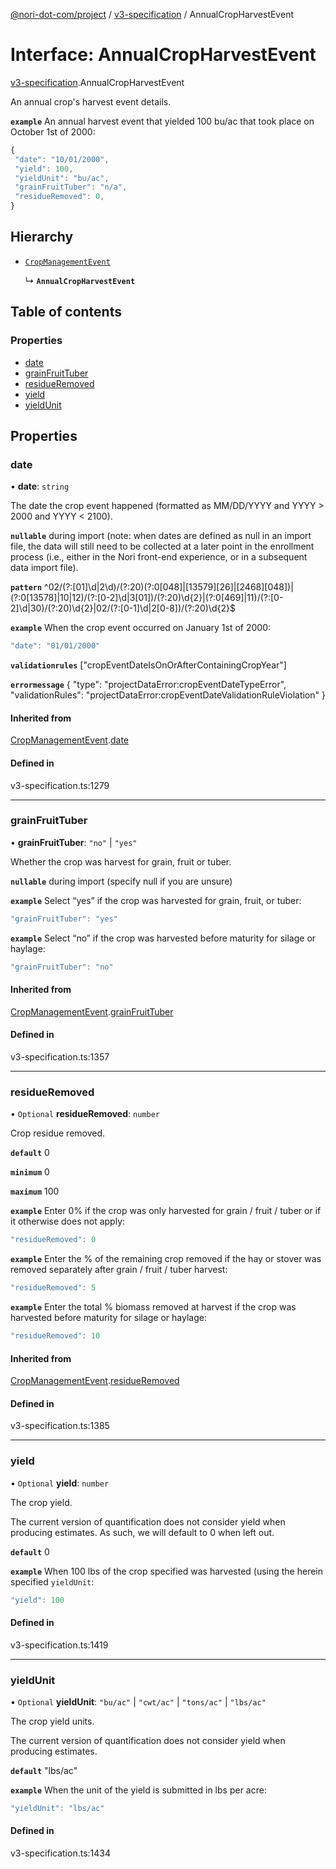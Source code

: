 [@nori-dot-com/project](../README.md) / [v3-specification](../modules/v3_specification.md) / AnnualCropHarvestEvent

# Interface: AnnualCropHarvestEvent

[v3-specification](../modules/v3_specification.md).AnnualCropHarvestEvent

An annual crop's harvest event details.

**`example`** An annual harvest event that yielded 100 bu/ac that took place on October 1st of 2000:

```js
{
 "date": "10/01/2000",
 "yield": 100,
 "yieldUnit": "bu/ac",
 "grainFruitTuber": "n/a",
 "residueRemoved": 0,
}
```

## Hierarchy

- [`CropManagementEvent`](v3_specification.CropManagementEvent.md)

  ↳ **`AnnualCropHarvestEvent`**

## Table of contents

### Properties

- [date](v3_specification.AnnualCropHarvestEvent.md#date)
- [grainFruitTuber](v3_specification.AnnualCropHarvestEvent.md#grainfruittuber)
- [residueRemoved](v3_specification.AnnualCropHarvestEvent.md#residueremoved)
- [yield](v3_specification.AnnualCropHarvestEvent.md#yield)
- [yieldUnit](v3_specification.AnnualCropHarvestEvent.md#yieldunit)

## Properties

### date

• **date**: `string`

The date the crop event happened (formatted as MM/DD/YYYY and YYYY > 2000 and YYYY < 2100).

**`nullable`** during import (note: when dates are defined as null in an import file, the data will still need to be collected at a later point in the enrollment process (i.e., either in the Nori front-end experience, or in a subsequent data import file).

**`pattern`** ^02\/(?:[01]\d|2\d)\/(?:20)(?:0[048]|[13579][26]|[2468][048])|(?:0[13578]|10|12)\/(?:[0-2]\d|3[01])\/(?:20)\d{2}|(?:0[469]|11)\/(?:[0-2]\d|30)\/(?:20)\d{2}|02\/(?:[0-1]\d|2[0-8])\/(?:20)\d{2}$

**`example`** When the crop event occurred on January 1st of 2000:

```js
"date": "01/01/2000"
```

**`validationrules`** ["cropEventDateIsOnOrAfterContainingCropYear"]

**`errormessage`**
{
"type": "projectDataError:cropEventDateTypeError",
"validationRules": "projectDataError:cropEventDateValidationRuleViolation"
}

#### Inherited from

[CropManagementEvent](v3_specification.CropManagementEvent.md).[date](v3_specification.CropManagementEvent.md#date)

#### Defined in

v3-specification.ts:1279

___

### grainFruitTuber

• **grainFruitTuber**: ``"no"`` \| ``"yes"``

Whether the crop was harvest for grain, fruit or tuber.

**`nullable`** during import (specify null if you are unsure)

**`example`** Select “yes” if the crop was harvested for grain, fruit, or tuber:

```js
"grainFruitTuber": "yes"
```

**`example`** Select “no” if the crop was harvested before maturity for silage or haylage:

```js
"grainFruitTuber": "no"
```

#### Inherited from

[CropManagementEvent](v3_specification.CropManagementEvent.md).[grainFruitTuber](v3_specification.CropManagementEvent.md#grainfruittuber)

#### Defined in

v3-specification.ts:1357

___

### residueRemoved

• `Optional` **residueRemoved**: `number`

Crop residue removed.

**`default`** 0

**`minimum`** 0

**`maximum`** 100

**`example`** Enter 0% if the crop was only harvested for grain / fruit / tuber or if it otherwise does not apply:

```js
"residueRemoved": 0
```

**`example`** Enter the % of the remaining crop removed if the hay or stover was removed separately after grain / fruit / tuber harvest:

```js
"residueRemoved": 5
```

**`example`** Enter the total % biomass removed at harvest if the crop was harvested before maturity for silage or haylage:

```js
"residueRemoved": 10
```

#### Inherited from

[CropManagementEvent](v3_specification.CropManagementEvent.md).[residueRemoved](v3_specification.CropManagementEvent.md#residueremoved)

#### Defined in

v3-specification.ts:1385

___

### yield

• `Optional` **yield**: `number`

The crop yield.

The current version of quantification does not consider yield when producing estimates. As such, we will default to 0 when left out.

**`default`** 0

**`example`** When 100 lbs of the crop specified was harvested (using the herein specified `yieldUnit`:

```js
"yield": 100
```

#### Defined in

v3-specification.ts:1419

___

### yieldUnit

• `Optional` **yieldUnit**: ``"bu/ac"`` \| ``"cwt/ac"`` \| ``"tons/ac"`` \| ``"lbs/ac"``

The crop yield units.

The current version of quantification does not consider yield when producing estimates.

**`default`** "lbs/ac"

**`example`** When the unit of the yield is submitted in lbs per acre:

```js
"yieldUnit": "lbs/ac"
```

#### Defined in

v3-specification.ts:1434
